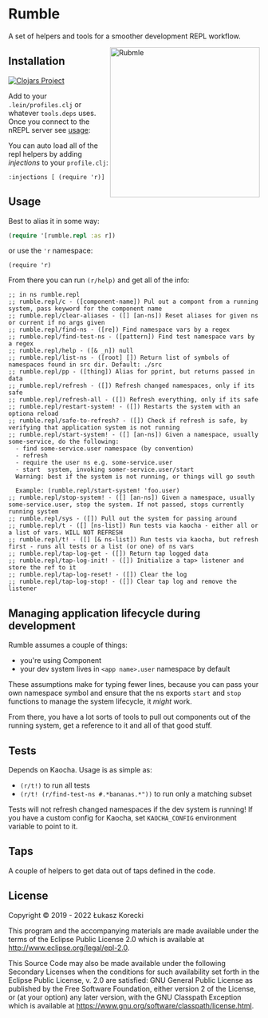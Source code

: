 # Rumble

A set of helpers and tools for a smoother development REPL workflow.

<img alt="Rubmle" height="300" align="right" src="https://w7.pngwing.com/pngs/998/690/png-transparent-rumble-transformers-the-game-shockwave-soundwave-transformers-fictional-character-transformers-the-movie-transformers-the-game.png" />

## Installation

[![Clojars Project](https://img.shields.io/clojars/v/org.clojars.lukaszkorecki/rumble.svg)](https://clojars.org/org.clojars.lukaszkorecki/rumble)

Add to your `.lein/profiles.clj` or whatever `tools.deps` uses. Once you connect to the nREPL server see [usage](#usage):

You can auto load all of the repl helpers by adding *injections* to your `profile.clj`:

```
:injections [ (require 'r)]
```


## Usage

Best to alias it in some way:

```clojure
(require '[rumble.repl :as r])
```

or use the `'r` namespace:

```
(require 'r)
```

From there you can run `(r/help)` and get all of the info:

```
;; in ns rumble.repl
;; rumble.repl/c - ([component-name]) Pul out a compont from a running system, pass keyword for the component name
;; rumble.repl/clear-aliases - ([] [an-ns]) Reset aliases for given ns or current if no args given
;; rumble.repl/find-ns - ([re]) Find namespace vars by a regex
;; rumble.repl/find-test-ns - ([pattern]) Find test namespace vars by a regex
;; rumble.repl/help - ([& _n]) null
;; rumble.repl/list-ns - ([root] []) Return list of symbols of namespaces found in src dir. Default: ./src
;; rumble.repl/pp - ([thing]) Alias for pprint, but returns passed in data
;; rumble.repl/refresh - ([]) Refresh changed namespaces, only if its safe
;; rumble.repl/refresh-all - ([]) Refresh everything, only if its safe
;; rumble.repl/restart-system! - ([]) Restarts the system with an optiona reload
;; rumble.repl/safe-to-refresh? - ([]) Check if refresh is safe, by verifying that application system is not running
;; rumble.repl/start-system! - ([] [an-ns]) Given a namespace, usually some-service, do the following:
  - find some-service.user namespace (by convention)
  - refresh
  - require the user ns e.g. some-service.user
  - start  system, invoking somer-service.user/start
  Warning: best if the system is not running, or things will go south

  Example: (rumble.repl/start-system! 'foo.user)
;; rumble.repl/stop-system! - ([] [an-ns]) Given a namespace, usually some-service.user, stop the system. If not passed, stops currently running system
;; rumble.repl/sys - ([]) Pull out the system for passing around
;; rumble.repl/t - ([] [ns-list]) Run tests via kaocha - either all or a list of vars. WILL NOT REFRESH
;; rumble.repl/t! - ([] [& ns-list]) Run tests via kaocha, but refresh first - runs all tests or a list (or one) of ns vars
;; rumble.repl/tap-log-get - ([]) Return tap logged data
;; rumble.repl/tap-log-init! - ([]) Initialize a tap> listener and store the ref to it
;; rumble.repl/tap-log-reset! - ([]) Clear the log
;; rumble.repl/tap-log-stop! - ([]) Clear tap log and remove the listener
```


## Managing application lifecycle during development

Rumble assumes a couple of things:

- you're using Component
- your dev system lives in `<app name>.user` namespace by default

These assumptions make for typing fewer lines, because you can pass your own namespace symbol and ensure that the ns exports `start` and `stop` functions to manage the system lifecycle, it *might* work.

From there, you have a lot sorts of tools to pull out components out of the running system, get a reference to it and all of that good stuff.

## Tests

Depends on Kaocha. Usage is as simple as:

- `(r/t!)` to run all tests
- `(r/t! (r/find-test-ns #.*bananas.*"))` to run only a matching subset

Tests will not refresh changed namespaces if the dev system is running!
If you have a custom config for Kaocha, set `KAOCHA_CONFIG` environment variable to point to it.

## Taps

A couple of helpers to get data out of taps defined in the code.

## License

Copyright © 2019 - 2022  Łukasz Korecki

This program and the accompanying materials are made available under the
terms of the Eclipse Public License 2.0 which is available at
http://www.eclipse.org/legal/epl-2.0.

This Source Code may also be made available under the following Secondary
Licenses when the conditions for such availability set forth in the Eclipse
Public License, v. 2.0 are satisfied: GNU General Public License as published by
the Free Software Foundation, either version 2 of the License, or (at your
option) any later version, with the GNU Classpath Exception which is available
at https://www.gnu.org/software/classpath/license.html.
